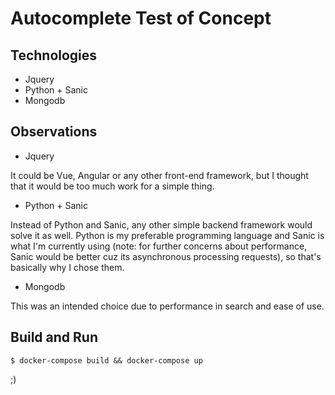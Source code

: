 # Autocomplete Test of Concept

## Technologies
- Jquery
- Python + Sanic
- Mongodb

## Observations
- Jquery

It could be Vue, Angular or any other front-end framework, but I thought that it would be too much work for a simple thing.

- Python + Sanic

Instead of Python and Sanic, any other simple backend framework would solve it as well. Python is my preferable 
programming language and Sanic is what I'm currently using (note: for further concerns about performance, Sanic would be better cuz its asynchronous processing requests), so that's basically why I chose them.

- Mongodb

This was an intended choice due to performance in search and  ease of use. 

## Build and Run 

`$ docker-compose build && docker-compose up`

;)
